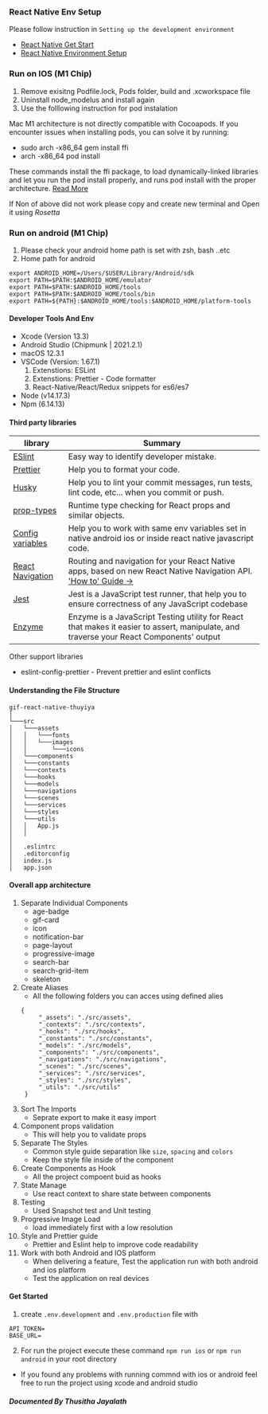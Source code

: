 ### React Native Env Setup

Please follow instruction in `Setting up the development environment`

- [React Native Get Start](https://reactnative.dev/)
- [React Native Environment Setup](https://reactnative.dev/docs/environment-setup)

### Run on IOS (M1 Chip)

1. Remove exisitng Podfile.lock, Pods folder, build and .xcworkspace file
2. Uninstall node_modelus and install again
3. Use the folllowing instruction for pod instalation

Mac M1 architecture is not directly compatible with Cocoapods. If you encounter issues when installing pods, you can solve it by running:

- sudo arch -x86_64 gem install ffi
- arch -x86_64 pod install

These commands install the ffi package, to load dynamically-linked libraries and let you run the pod install properly, and runs pod install with the proper architecture.
[Read More](https://reactnative.dev/docs/environment-setup)

If Non of above did not work please copy and create new terminal and Open it using _Rosetta_

### Run on android (M1 Chip)

1. Please check your android home path is set with zsh, bash ..etc
2. Home path for android

```
export ANDROID_HOME=/Users/$USER/Library/Android/sdk
export PATH=$PATH:$ANDROID_HOME/emulator
export PATH=$PATH:$ANDROID_HOME/tools
export PATH=$PATH:$ANDROID_HOME/tools/bin
export PATH=${PATH}:$ANDROID_HOME/tools:$ANDROID_HOME/platform-tools
```

#### Developer Tools And Env

- Xcode (Version 13.3)
- Android Studio (Chipmunk | 2021.2.1)
- macOS 12.3.1
- VSCode (Version: 1.67.1)
  1. Extenstions: ESLint
  2. Extenstions: Prettier - Code formatter
  3. React-Native/React/Redux snippets for es6/es7
- Node (v14.17.3)
- Npm (6.14.13)

#### Third party libraries

| library                                                               | Summary                                                                                                                                                                     |
| --------------------------------------------------------------------- | --------------------------------------------------------------------------------------------------------------------------------------------------------------------------- |
| [ESlint](https://eslint.org/)                                         | Easy way to identify developer mistake.                                                                                                                                     |
| [Prettier](https://prettier.io)                                       | Help you to format your code.                                                                                                                                               |
| [Husky](https://typicode.github.io/husky)                             | Help you to lint your commit messages, run tests, lint code, etc... when you commit or push.                                                                                |
| [prop-types](https://www.npmjs.com/package/prop-types)                | Runtime type checking for React props and similar objects.                                                                                                                  |
| [Config variables](https://www.npmjs.com/package/react-native-config) | Help you to work with same env variables set in native android ios or inside react native javascript code.                                                                  |
| [React Navigation](https://reactnavigation.org)                       | Routing and navigation for your React Native apps, based on new React Native Navigation API. ['How to' Guide &rarr;](https://reactnavigation.org/docs/getting-started.html) |
| [Jest](https://jestjs.io)                                             | Jest is a JavaScript test runner, that help you to ensure correctness of any JavaScript codebase                                                                            |
| [Enzyme](https://enzymejs.github.io/enzyme/)                          | Enzyme is a JavaScript Testing utility for React that makes it easier to assert, manipulate, and traverse your React Components' output                                     |

Other support libraries

- eslint-config-prettier - Prevent prettier and eslint conflicts

#### Understanding the File Structure

```
gif-react-native-thuyiya
│
└───src
│   └───assets
│   │   └───fonts
│   │   └───images
│   │       └───icons
│   └───components
│   └───constants
│   └───contexts
│   └───hooks
│   └───models
│   └───navigations
│   └───scenes
│   └───services
│   └───styles
│   └───utils
│   │   App.js
│   │
│
│   .eslintrc
│   .editorconfig
│   index.js
│   app.json
```

#### Overall app architecture

1. Separate Individual Components
   - age-badge
   - gif-card
   - icon
   - notification-bar
   - page-layout
   - progressive-image
   - search-bar
   - search-grid-item
   - skeleton
2. Create Aliases
   - All the following folders you can acces using defined alies
   ```
   {
        "_assets": "./src/assets",
        "_contexts": "./src/contexts",
        "_hooks": "./src/hooks",
        "_constants": "./src/constants",
        "_models": "./src/models",
        "_components": "./src/components",
        "_navigations": "./src/navigations",
        "_scenes": "./src/scenes",
        "_services": "./src/services",
        "_styles": "./src/styles",
        "_utils": "./src/utils"
    }
   ```
3. Sort The Imports
    - Seprate export to make it easy import
4. Component props validation
    - This will help you to validate props 
5. Separate The Styles
    - Common style guide separation like `size`, `spacing` and `colors`
    - Keep the style file inside of the component
6. Create Components as Hook
    - All the project compoent buid as hooks
7. State Manage
    - Use react context to share state between components
8. Testing
    - Used Snapshot test and Unit testing
9. Progressive Image Load
    - load immediately first with a low resolution
10. Style and Prettier guide
    - Prettier and Eslint help to improve code readability
11. Work with both Android and IOS platform
    - When delivering a feature, Test the application run with both android and ios platform
    - Test the application on real devices

#### Get Started

1. create `.env.development` and `.env.production` file with

```
API_TOKEN=
BASE_URL=
```

2. For run the project execute these command `npm run ios` or `npm run android` in your root directory

- If you found any problems with running commnd with ios or android feel free to run the project using xcode and android studio

##### Documented By _Thusitha Jayalath_

